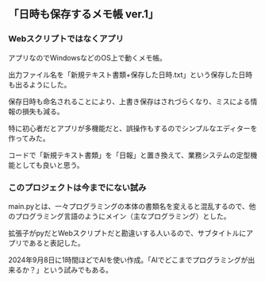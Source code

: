 ## 「日時も保存するメモ帳 ver.1」
### Webスクリプトではなくアプリ
アプリなのでWindowsなどのOS上で動くメモ帳。  

出力ファイル名を「新規テキスト書類+保存した日時.txt」という保存した日時も出るようにした。  

保存日時も命名されることにより、上書き保存はされづらくなり、ミスによる情報の損失も減る。  

特に初心者だとアプリが多機能だと、誤操作もするのでシンプルなエディターを作ってみた。  

コードで「新規テキスト書類」を「日報」と置き換えて、業務システムの定型機能としても良いと思う。  

### このプロジェクトは今までにない試み
main.pyとは、一々プログラミングの本体の書類名を変えると混乱するので、他のプログラミング言語のようにメイン（主なプログラミング）とした。  

拡張子がpyだとWebスクリプトだと勘違いする人いるので、サブタイトルにアプリであると表記した。  

2024年9月8日に1時間ほどでAIを使い作成。「AIでどこまでプログラミングが出来るか？」という試みでもある。
